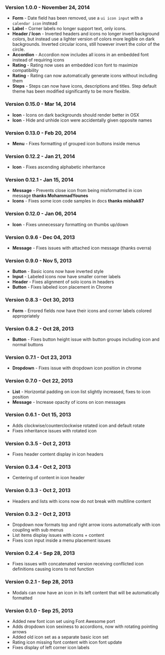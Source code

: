 ### Version 1.0.0 - November 24, 2014

- **Form** - Date field has been removed, use a ``ui icon input`` with a ``calendar icon`` instead
- **Label** - Corner labels no longer support text, only icons.
- **Header / Icon** - Inverted headers and icons no longer invert background colors, but instead use a lighter version of colors more legible on dark backgrounds. Inverted circular icons, still however invert the color of the circle.
- **Accordion** - Accordion now includes all icons in an embedded font instead of requiring icons
- **Rating** - Rating now uses an embedded icon font to maximize compatibility
- **Rating** - Rating can now automatically generate icons without including them
- **Steps** - Steps can now have icons, descriptions and titles. Step default theme has been modified significantly to be more flexible.

### Version 0.15.0 - Mar 14, 2014

- **Icon** - Icons on dark backgrounds should render better in OSX
- **Icon** - Hide and unhide icon were accidentally given opposite names

### Version 0.13.0 - Feb 20, 2014

- **Menu** - Fixes formatting of grouped icon buttons inside menus

### Version 0.12.2 - Jan 21, 2014

- **Icon** - Fixes ascending alphabetic inheritance

### Version 0.12.1 - Jan 15, 2014

- **Message** - Prevents close icon from being misformatted in icon message **thanks MohammadYounes**
- **Icons** - Fixes some icon code samples in docs **thanks mishak87**

### Version 0.12.0 - Jan 06, 2014

- **Icon** - Fixes unnecessary formatting on thumbs up/down

### Version 0.9.6 - Dec 04, 2013

- **Message** - Fixes issues with attached icon message (thanks overra)

### Version 0.9.0 - Nov 5, 2013

- **Button** - Basic icons now have inverted style
- **Input** - Labeled icons now have smaller corner labels
- **Header** - Fixes alignment of solo icons in headers
- **Button** - Fixes labeled icon placement in Chrome

### Version 0.8.3 - Oct 30, 2013

- **Form** - Errored fields now have their icons and corner labels colored appropriately

### Version 0.8.2 - Oct 28, 2013

- **Button** - Fixes button height issue with button groups including icon and normal buttons

### Version 0.7.1 - Oct 23, 2013

- **Dropdown** - Fixes issue with dropdown icon position in chrome

### Version 0.7.0 - Oct 22, 2013

- **List** - Horizontal padding on icon list slightly increased, fixes to icon position
- **Message** - Increase opacity of icons on icon messages

### Version 0.6.1 - Oct 15, 2013

- Adds clockwise/counterclockwise rotated icon and default rotate
- Fixes inheritance issues with rotated icon

### Version 0.3.5 - Oct 2, 2013

- Fixes header content display in icon headers

### Version 0.3.4 - Oct 2, 2013

- Centering of content in icon header

### Version 0.3.3 - Oct 2, 2013

- Headers and lists with icons now do not break with multiline content

### Version 0.3.2 - Oct 2, 2013

- Dropdown now formats top and right arrow icons automatically with icon coupling with sub menus
- List items display issues with icons + content
- Fixes icon input inside a menu placement issues

### Version 0.2.4 - Sep 28, 2013

- Fixes issues with concatenated version receiving conflicted icon definitions causing icons to not function

### Version 0.2.1 - Sep 28, 2013

- Modals can now have an icon in its left content that will be automatically formatted

### Version 0.1.0 - Sep 25, 2013

- Added new font icon set using Font Awesome port
- Adds dropdown icon sexiness to accordions, now with rotating pointing arrows
- Added old icon set as a separate basic icon set
-  Rating icon missing font content with icon font update
- Fixes display of left corner icon labels